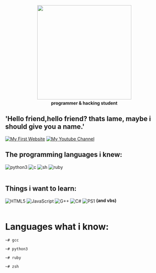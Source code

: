 <div id="header" align="center">
  <img src="https://i.giphy.com/media/v1.Y2lkPTc5MGI3NjExbHA0cHJwc2xhdGQ5cXU5YTVvdDhzY2xiNnd3ZnBraG9oNnk0bWUxZCZlcD12MV9pbnRlcm5hbF9naWZfYnlfaWQmY3Q9Zw/UqxVRm1IaaIGk/giphy.gif" width="300"/>
  <b><br>programmer & hacking student</br></b>
</div>

## 'Hello friend,hello friend? thats lame, maybe i should give you a name.'

[![My First Website](https://img.shields.io/website?label=SiteFakeDeJogos&style=for-the-badge&url=https://w3irdguy.github.io/loop.github.io)](https://w3irdguy.github.io/loop.github.io)
[![My Youtube Channel](https://img.shields.io/badge/YouTube-FF0000?style=for-the-badge&logo=youtube&logoColor=white)](https://youtube.com/c/zantythelast)

## The programming languages i knew:

<div style="display: inline_block">
  <img align="center" alt="python3" src="https://img.shields.io/badge/Python-14354C?style=for-the-badge&logo=python&logoColor=white"/>
  <img align="center" alt="c" src="https://img.shields.io/badge/C-00599C?style=for-the-badge&logo=c&logoColor=white" />
  <img align="center" alt="sh" src="https://img.shields.io/badge/Shell_Script-121011?style=for-the-badge&logo=gnu-bash&logoColor=white" />
  <img align="center" alt="ruby" src="https://img.shields.io/badge/Ruby-CC342D?style=for-the-badge&logo=ruby&logoColor=white" />
</div><br/>

## Things i want to learn:

<div style="display: inline_block">
  <img align="center" alt="HTML5" src="https://img.shields.io/badge/HTML5-E34F26?style=for-the-badge&logo=html5&logoColor=white"/>
  <img align="center" alt="JavaScript" src="https://img.shields.io/badge/JavaScript-323330?style=for-the-badge&logo=javascript&logoColor=F7DF1E" />
  <img align="center" alt="G++" src="https://img.shields.io/badge/C%2B%2B-00599C?style=for-the-badge&logo=c%2B%2B&logoColor=white" />
  <img align="center" alt="C#" src="https://img.shields.io/badge/C%23-239120?style=for-the-badge&logo=c-sharp&logoColor=white" />
  <img align="center" alt="PS1" src="https://img.shields.io/badge/Powershell-2CA5E0?style=for-the-badge&logo=powershell&logoColor=white"/>
  <b>(and vbs)</b>
</div><br/>

# Languages what i know: 

```console
~# gcc

~# python3 

~# ruby

~# zsh
```

